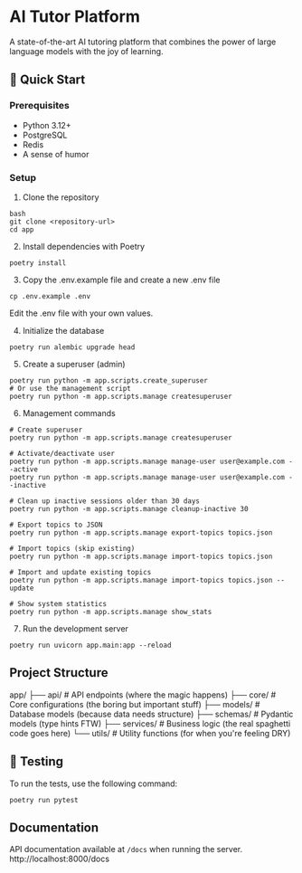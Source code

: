 # AI Tutor Platform

A state-of-the-art AI tutoring platform that combines the power of large language models with the joy of learning.

## 🚀 Quick Start

### Prerequisites
- Python 3.12+
- PostgreSQL
- Redis
- A sense of humor

### Setup
1. Clone the repository
```
bash
git clone <repository-url>
cd app
```

2. Install dependencies with Poetry
```
poetry install
```

3. Copy the .env.example file and create a new .env file
```
cp .env.example .env
```

Edit the .env file with your own values.

4. Initialize the database
```
poetry run alembic upgrade head
```

5. Create a superuser (admin)
```
poetry run python -m app.scripts.create_superuser
# Or use the management script
poetry run python -m app.scripts.manage createsuperuser
```

6. Management commands
```
# Create superuser
poetry run python -m app.scripts.manage createsuperuser

# Activate/deactivate user
poetry run python -m app.scripts.manage manage-user user@example.com --active
poetry run python -m app.scripts.manage manage-user user@example.com --inactive

# Clean up inactive sessions older than 30 days
poetry run python -m app.scripts.manage cleanup-inactive 30

# Export topics to JSON
poetry run python -m app.scripts.manage export-topics topics.json

# Import topics (skip existing)
poetry run python -m app.scripts.manage import-topics topics.json

# Import and update existing topics
poetry run python -m app.scripts.manage import-topics topics.json --update

# Show system statistics
poetry run python -m app.scripts.manage show_stats
```

7. Run the development server
```
poetry run uvicorn app.main:app --reload
```

## Project Structure

app/
├── api/ # API endpoints (where the magic happens)
├── core/ # Core configurations (the boring but important stuff)
├── models/ # Database models (because data needs structure)
├── schemas/ # Pydantic models (type hints FTW)
├── services/ # Business logic (the real spaghetti code goes here)
└── utils/ # Utility functions (for when you're feeling DRY)

## 🧪 Testing

To run the tests, use the following command:
```
poetry run pytest
```

## Documentation

API documentation available at `/docs` when running the server.
http://localhost:8000/docs 



